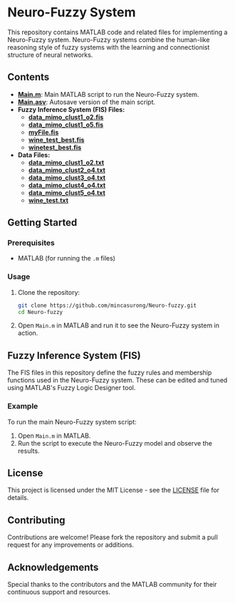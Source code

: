 # Neuro-Fuzzy System

This repository contains MATLAB code and related files for implementing a Neuro-Fuzzy system. Neuro-Fuzzy systems combine the human-like reasoning style of fuzzy systems with the learning and connectionist structure of neural networks.

## Contents

- **[Main.m](Main.m)**: Main MATLAB script to run the Neuro-Fuzzy system.
- **[Main.asv](Main.asv)**: Autosave version of the main script.
- **Fuzzy Inference System (FIS) Files:**
  - **[data_mimo_clust1_o2.fis](data_mimo_clust1_o2.fis)**
  - **[data_mimo_clust1_o5.fis](data_mimo_clust1_o5.fis)**
  - **[myFile.fis](myFile.fis)**
  - **[wine_test_best.fis](wine_test_best.fis)**
  - **[winetest_best.fis](winetest_best.fis)**
- **Data Files:**
  - **[data_mimo_clust1_o2.txt](data_mimo_clust1_o2.txt)**
  - **[data_mimo_clust2_o4.txt](data_mimo_clust2_o4.txt)**
  - **[data_mimo_clust3_o4.txt](data_mimo_clust3_o4.txt)**
  - **[data_mimo_clust4_o4.txt](data_mimo_clust4_o4.txt)**
  - **[data_mimo_clust5_o4.txt](data_mimo_clust5_o4.txt)**
  - **[wine_test.txt](wine_test.txt)**

## Getting Started

### Prerequisites

- MATLAB (for running the `.m` files)

### Usage

1. Clone the repository:
    ```bash
    git clone https://github.com/mincasurong/Neuro-fuzzy.git
    cd Neuro-fuzzy
    ```

2. Open `Main.m` in MATLAB and run it to see the Neuro-Fuzzy system in action.

## Fuzzy Inference System (FIS)

The FIS files in this repository define the fuzzy rules and membership functions used in the Neuro-Fuzzy system. These can be edited and tuned using MATLAB's Fuzzy Logic Designer tool.

### Example

To run the main Neuro-Fuzzy system script:
1. Open `Main.m` in MATLAB.
2. Run the script to execute the Neuro-Fuzzy model and observe the results.

## License

This project is licensed under the MIT License - see the [LICENSE](LICENSE) file for details.

## Contributing

Contributions are welcome! Please fork the repository and submit a pull request for any improvements or additions.

## Acknowledgements

Special thanks to the contributors and the MATLAB community for their continuous support and resources.
